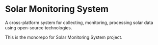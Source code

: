 # Solar Monitoring System

A cross-platform system for collecting, monitoring, processing solar data using open-source technologies.

This is the monorepo for Solar Monitoring System project.
